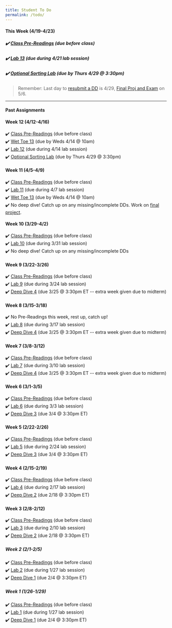 ```yaml
---
title: Student To Do
permalink: /todo/
---
```

#### This Week (4/19-4/23)
##### ✔️ [Class Pre-Readings](/sp21-archive/wk13) (due before class)  
##### ✔️ [Lab 13](/sp21-archive/lab13)  (due during 4/21 lab session)
##### ✔️ [Optional Sorting Lab](/sp21-archive/sort-lab) (due by Thurs 4/29 @ 3:30pm)

> Remember: Last day to [resubmit a DD](/sp21-archive/resubmissions) is 4/29, [Final Proj and Exam](/sp21-archive/final) on 5/6.

---

#### Past Assignments

#### Week 12 (4/12-4/16)
✔️ [Class Pre-Readings](/sp21-archive/wk12) (due before class)  
✔️ [Wet Toe 13](/sp21-archive/wt13) (due by Weds 4/14 @ 10am)  
✔️ [Lab 12](/sp21-archive/lab12)  (due during 4/14 lab session)  
✔️ [Optional Sorting Lab](/sp21-archive/sort-lab) (due by Thurs 4/29 @ 3:30pm)  

#### Week 11 (4/5-4/9)
✔️ [Class Pre-Readings](/sp21-archive/wk11) (due before class)  
✔️ [Lab 11](/sp21-archive/lab11)  (due during 4/7 lab session)  
✔️ [Wet Toe 13](/sp21-archive/wt13) (due by Weds 4/14 @ 10am)  
✔️ No deep dive! Catch up on any missing/incomplete DDs. Work on [final project](/sp21-archive/final).  

#### Week 10 (3/29-4/2)
✔️ [Class Pre-Readings](/sp21-archive/wk10) (due before class)  
✔️ [Lab 10](/sp21-archive/lab10)  (due during 3/31 lab session)  
✔️ No deep dive! Catch up on any missing/incomplete DDs  

#### Week 9 (3/22-3/26)
✔️ [Class Pre-Readings](/sp21-archive/wk9) (due before class)    
✔️ [Lab 9](/sp21-archive/lab09)  (due during 3/24 lab session)  
✔️ [Deep Dive 4](/sp21-archive/dd4) (due 3/25 @ 3:30pm ET -- extra week given due to midterm)  

#### Week 8 (3/15-3/18)
✔️ No Pre-Readings this week, rest up, catch up!  
✔️ [Lab 8](/sp21-archive/lab08)  (due during 3/17 lab session)  
✔️ [Deep Dive 4](/sp21-archive/dd4) (due 3/25 @ 3:30pm ET -- extra week given due to midterm)  

#### Week 7 (3/8-3/12)
✔️ [Class Pre-Readings](/sp21-archive/wk7) (due before class)  
✔️ [Lab 7](/sp21-archive/lab07)  (due during 3/10 lab session)  
✔️ [Deep Dive 4](/sp21-archive/dd4) (due 3/25 @ 3:30pm ET -- extra week given due to midterm)     

#### Week 6 (3/1-3/5)
✔️ [Class Pre-Readings](/sp21-archive/wk6) (due before class)  
✔️ [Lab 6](/sp21-archive/lab06)  (due during 3/3 lab session)  
✔️ [Deep Dive 3](/sp21-archive/dd3) (due 3/4 @ 3:30pm ET) 

#### Week 5 (2/22-2/26)
✔️ [Class Pre-Readings](/sp21-archive/wk5) (due before class)  
✔️ [Lab 5](/sp21-archive/lab05)  (due during 2/24 lab session)  
✔️ [Deep Dive 3](/sp21-archive/dd3) (due 3/4 @ 3:30pm ET) 

#### Week 4 (2/15-2/19)
✔️ [Class Pre-Readings](/sp21-archive/wk4) (due before class)  
✔️ [Lab 4](/sp21-archive/lab04)  (due during 2/17 lab session)  
✔️ [Deep Dive 2](/sp21-archive/dd2) (due 2/18 @ 3:30pm ET)  

#### Week 3 (2/8-2/12)
✔️ [Class Pre-Readings](/sp21-archive/wk3) (due before class)  
✔️ [Lab 3](/sp21-archive/lab03)  (due during 2/10 lab session)  
✔️ [Deep Dive 2](/sp21-archive/dd2) (due 2/18 @ 3:30pm ET)  

##### Week 2 (2/1-2/5)
✔️ [Class Pre-Readings](/sp21-archive/wk2) (due before class)  
✔️ [Lab 2](/sp21-archive/lab02)  (due during 1/27 lab session)  
✔️ [Deep Dive 1](/sp21-archive/dd1) (due 2/4 @ 3:30pm ET)  

##### Week 1 (1/26-1/29)
✔️ [Class Pre-Readings](/sp21-archive/wk1) (due before class)  
✔️ [Lab 1](/sp21-archive/lab01) (due during 1/27 lab session)  
✔️ [Deep Dive 1](/sp21-archive/dd1) (due 2/4 @ 3:30pm ET)